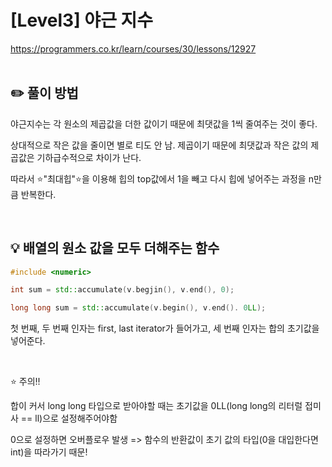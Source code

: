 # [Level3] 야근 지수
https://programmers.co.kr/learn/courses/30/lessons/12927
</br></br>

## ✏️ 풀이 방법
야근지수는 각 원소의 제곱값을 더한 값이기 때문에 최댓값을 1씩 줄여주는 것이 좋다.

상대적으로 작은 값을 줄이면 별로 티도 안 남. 제곱이기 때문에 최댓값과 작은 값의 제곱값은 기하급수적으로 차이가 난다.

따라서 ⭐️"최대힙"⭐️을 이용해 힙의 top값에서 1을 빼고 다시 힙에 넣어주는 과정을 n만큼 반복한다.

<br/>

## 💡 배열의 원소 값을 모두 더해주는 함수
```c++
#include <numeric>

int sum = std::accumulate(v.begjin(), v.end(), 0);

long long sum = std::accumulate(v.begin(), v.end(). 0LL);
```
 첫 번째, 두 번째 인자는 first, last iterator가 들어가고, 세 번째 인자는 합의 초기값을 넣어준다.
 
 <br/>
 
⭐️ 주의!!

합이 커서 long long 타입으로 받아야할 때는 초기값을 0LL(long long의 리터럴 접미사 == ll)으로 설정해주어야함

0으로 설정하면 오버플로우 발생 => 함수의 반환값이 초기 값의 타입(0을 대입한다면 int)을 따라가기 때문!
 
